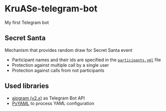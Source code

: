 # KruASe-telegram-bot

My first Telegram bot


## Secret Santa

Mechanism that provides random draw for Secret Santa event
- Participant names and their ids are specified in the [`participants.yml`](participants.yml) file
- Protection against multiple call by a single user
- Protection against calls from not participants


## Used libraries

- [aiogram (v2.x)](https://pypi.org/project/aiogram/) as Telegram Bot API
- [PyYAML](https://pypi.org/project/PyYAML/) to process YAML configuration
